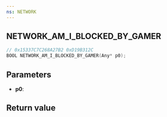 ```yaml
---
ns: NETWORK
---
```

## NETWORK_AM_I_BLOCKED_BY_GAMER

```c
// 0x15337C7C268A27B2 0xD19B312C
BOOL NETWORK_AM_I_BLOCKED_BY_GAMER(Any* p0);
```


## Parameters
* **p0**: 

## Return value
